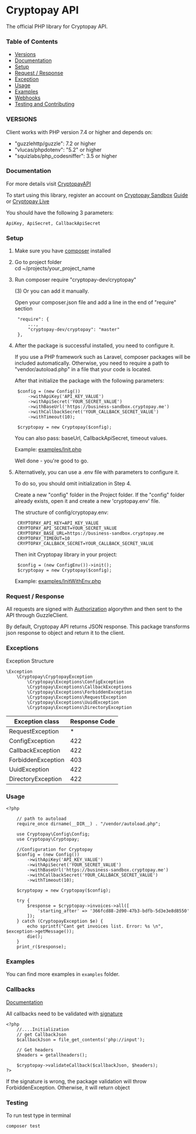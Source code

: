 # Cryptopay API #

The official PHP library for Cryptopay API.

### Table of Сontents ###

* [Versions](#versions)
* [Documentation](#documentation)
* [Setup](#setup)
* [Request / Response](#request--response)
* [Exception](#exceptions)
* [Usage](#usage)
* [Examples](#examples)
* [Webhooks](#webhooks)
* [Testing and Contributing](#testing)


<a name="versions"></a>
### VERSIONS ###

Client works with PHP version 7.4 or higher and depends on:
* "guzzlehttp/guzzle": 7.2 or higher
* "vlucas/phpdotenv": "5.2" or higher
* "squizlabs/php_codesniffer": 3.5 or higher

<a name="documentation"></a>
### Documentation ###
For more details visit [CryptopayAPI](https://developers.cryptopay.me)

To start using this library, register an account on
    [Cryptopay Sandbox](https://business-sandbox.cryptopay.me/)
    [Guide](https://developers.cryptopay.me/guides/creating-a-test-account)
or
    [Cryptopay Live](https://business.cryptopay.me/)

You should have the following 3 parameters:
~~~~
ApiKey, ApiSecret, CallbackApiSecret
~~~~

<a name="setup"></a>
### Setup ###

1. Make sure you have [composer](https://getcomposer.org/download/) installed

2. Go to project folder<br/>
    cd ~/projects/your_project_name

3. Run composer require  "cryptopay-dev/cryptopay"

    (3) Or you can add it manually.

    Open your composer.json file and add a line in the end of "require" section<br/>

        "require": {
            ...,
            "cryptopay-dev/cryptopay": "master"
        },

4. After the package is successful installed, you need to configure it.

    If you use a PHP framework such as Laravel, composer packages will be included automatically.
    Otherwise, you need to require a path to "vendor/autoload.php" in a file that your code is located.

    After that initialize the package with the following parameters:

        $config = (new Config())
            ->withApiKey('API_KEY_VALUE')
            ->withApiSecret('YOUR_SECRET_VALUE')
            ->withBaseUrl('https://business-sandbox.cryptopay.me')
            ->withCallbackSecret('YOUR_CALLBACK_SECRET_VALUE')
            ->withTimeout(10);

        $cryptopay = new Cryptopay($config);

    You can also pass: baseUrl, CallbackApiSecret, timeout values.

    Example: [examples/Init.php](https://github.com/cryptopay-dev/cryptopay-php/blob/master/examples/Init.php)

    Well done - you're good to go.

5. Alternatively, you can use a .env file with parameters to configure it.

    To do so, you should omit initialization in Step 4.

    Create a new "config" folder in the Project folder. If the "config" folder already exists, open it and create a new 'cryptopay.env' file.

    The structure of config/cryptopay.env:

        CRYPTOPAY_API_KEY=API_KEY_VALUE
        CRYPTOPAY_API_SECRET=YOUR_SECRET_VALUE
        CRYPTOPAY_BASE_URL=https://business-sandbox.cryptopay.me
        CRYPTOPAY_TIMEOUT=10
        CRYPTOPAY_CALLBACK_SECRET=YOUR_CALLBACK_SECRET_VALUE

    Then init Cryptopay library in your project:

        $config = (new ConfigEnv())->init();
        $cryptopay = new Cryptopay($config);

    Example: [examples/InitWithEnv.php](https://github.com/cryptopay-dev/cryptopay-php/blob/master/examples/InitWithEnv.php)

<a name="request--response"></a>
### Request / Response ###
All requests are signed with [Authorization](https://developers.cryptopay.me/guides/api-basics/authentication)
algorythm and then sent to the API through GuzzleClient.

By default, Cryptopay API returns JSON response. This package transforms json response to object and return it to the client.

<a name="exceptions"></a>
### Exceptions ###
Exception Structure
~~~~
\Exception
    \Cryptopay\CryptopayException
        \Cryptopay\Exceptions\ConfigException
        \Cryptopay\Exceptions\CallbackExceptions
        \Cryptopay\Exceptions\ForbiddenException
        \Cryptopay\Exceptions\RequestException
        \Cryptopay\Exceptions\UuidException
        \Cryptopay\Exceptions\DirectoryException
~~~~

Exception class         | Response Code
----------------------- | -------------
RequestException        | *
ConfigException         | 422
CallbackException       | 422
ForbiddenException      | 403
UuidException           | 422
DirectoryException      | 422

<a name="usage"></a>
### Usage ###

~~~
<?php

    // path to autoload
    require_once dirname(__DIR__) . "/vendor/autoload.php";

    use Cryptopay\Config\Config;
    use Cryptopay\Cryptopay;

    //Configuration for Cryptopay
    $config = (new Config())
        ->withApiKey('API_KEY_VALUE')
        ->withApiSecret('YOUR_SECRET_VALUE')
        ->withBaseUrl('https://business-sandbox.cryptopay.me')
        ->withCallbackSecret('YOUR_CALLBACK_SECRET_VALUE')
        ->withTimeout(10);

    $cryptopay = new Cryptopay($config);

    try {
        $response = $cryptopay->invoices->all([
            'starting_after' => '366fcd88-2d90-47b3-bdfb-5d3e3e8d8550'
        ]);
    } catch (CryptopayException $e) {
        echo sprintf("Cant get invoices list. Error: %s \n", $exception->getMessage());
        die();
    }
    print_r($response);
~~~

<a name="examples"></a>
### Examples ###

You can find more examples in `examples` folder.

<a name="callbacks"></a>
### Callbacks ###

[Documentation](https://developers.cryptopay.me/guides/api-basics/callbacks)

All callbacks need to be validated with
[signature](https://developers.cryptopay.me/guides/api-basics/authentication/signature)

    <?php
        //....Initialization
        // get CallbackJson
        $callbackJson = file_get_contents('php://input');

        // Get headers
        $headers = getallheaders();

        $cryptopay->validateCallback($callbackJson, $headers);
    ?>

If the signature is wrong, the package validation will throw ForbiddenException.
Otherwise, it will return object

<a name="testing"></a>
### Testing ###
To run test type in terminal

<code>composer test</code>
